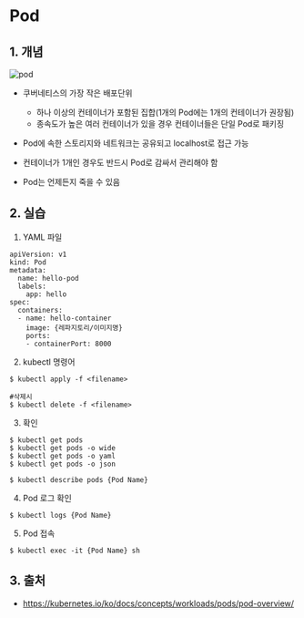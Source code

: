 # Pod

## 1. 개념
![pod](https://user-images.githubusercontent.com/37721713/71571169-644bf680-2b1c-11ea-84db-56a724f81703.PNG)

- 쿠버네티스의 가장 작은 배포단위
    - 하나 이상의 컨테이너가 포함된 집합(1개의 Pod에는 1개의 컨테이너가 권장됨)
    - 종속도가 높은 여러 컨테이너가 있을 경우 컨테이너들은 단일 Pod로 패키징

- Pod에 속한 스토리지와 네트워크는 공유되고 localhost로 접근 가능
- 컨테이너가 1개인 경우도 반드시 Pod로 감싸서 관리해야 함
- Pod는 언제든지 죽을 수 있음

## 2. 실습
1) YAML 파일
```
apiVersion: v1
kind: Pod
metadata:
  name: hello-pod
  labels:
    app: hello
spec:
  containers:
  - name: hello-container
    image: {레파지토리/이미지명}
    ports:
    - containerPort: 8000
```

2) kubectl 명령어
```
$ kubectl apply -f <filename>

#삭제시
$ kubectl delete -f <filename>
```

3) 확인
```
$ kubectl get pods
$ kubectl get pods -o wide
$ kubectl get pods -o yaml
$ kubectl get pods -o json

$ kubectl describe pods {Pod Name}
```

4) Pod 로그 확인
```
$ kubectl logs {Pod Name}
```

5) Pod 접속
```
$ kubectl exec -it {Pod Name} sh
```

## 3. 출처
- https://kubernetes.io/ko/docs/concepts/workloads/pods/pod-overview/